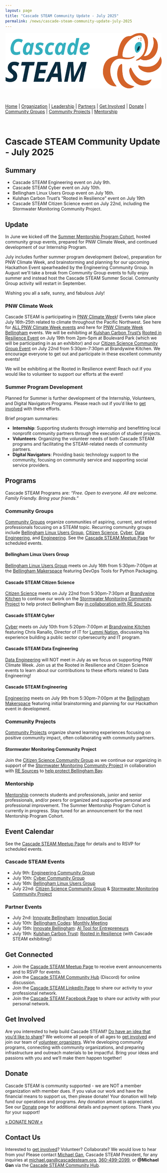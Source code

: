 ```yaml
---
layout: page
title: "Cascade STEAM Community Update - July 2025"
permalink: /news/cascade-steam-community-update-july-2025
---
```


<style>
  .header {
	display: none;
  }
  .footer {
	display: none;
  }
</style>

<p align="center"><img src="/assets/images/Cascade_STEAM_horizontal_logo_primary.svg" width="600" height="178" /></p>

<br>

[Home](/) | [Organization](/organization) | [Leadership](/leadership) | [Partners](/partners) | [Get Involved](/get-involved) | [Donate](/donate) | [Community Groups](/community-groups) | [Community Projects](/community-projects) | [Mentorship](/mentorship)

<br>

# **Cascade STEAM Community Update \- July 2025**

## **Summary**

* Cascade STEAM Engineering event on July 9th.  
* Cascade STEAM Cyber event on July 10th.  
* Bellingham Linux Users Group event on July 16th.  
* Kulshan Carbon Trust’s “Rooted in Resilience” event on July 19th  
* Cascade STEAM Citizen Science event on July 22nd, including the Stormwater Monitoring Community Project.

## **Update**

In June we kicked off the [Summer Mentorship Program Cohort](https://cascadesteam.org/mentorship), hosted community group events, prepared for PNW Climate Week, and continued development of our Internship Program.

July includes further summer program development (below), preparation for PNW Climate Week, and brainstorming and planning for our upcoming Hackathon Event spearheaded by the Engineering Community Group. In August we'll take a break from Community Group events to fully enjoy summer and instead host the Cascade STEAM Summer Social. Community Group activity will restart in September.

Wishing you all a safe, sunny, and fabulous July!

### **PNW Climate Week**

Cascade STEAM is participating in [PNW Climate Week](https://pnwclimateweek.org/)\! Events take place July 16th-25th related to climate throughout the Pacific Northwest. See here for [ALL PNW Climate Week events](https://lu.ma/pnwclimateweek) and here for [PNW Climate Week Bellingham](https://lu.ma/pnwclimateweek) events. We will be exhibiting at [Kulshan Carbon Trust’s](https://www.kulshancarbontrust.org/) [Rooted in Resilience Event](https://lu.ma/ecm7k04t) on July 19th from 2pm-5pm at Boulevard Park (which we will be participating in as an exhibitor) and our [Citizen Science Community Group Event](https://lu.ma/4z1amj5u) on July 22nd from 5:30pm-7:30pm at Brandywine Kitchen. We encourage everyone to get out and participate in these excellent community events\!

We will be exhibiting at the Rooted in Resilience event\! Reach out if you would like to volunteer to support our efforts at the event\!

### **Summer Program Development**

Planned for Summer is further development of the Internship, Volunteers, and Digital Navigators Programs. Please reach out if you’d like to [get involved](https://cascadesteam.org/get-involved) with these efforts.

Brief program summaries:

* **Internship**: Supporting students through internship and benefitting local nonprofit community partners through the execution of student projects.  
* **Volunteers**: Organizing the volunteer needs of both Cascade STEAM programs and facilitating the STEAM-related needs of community partners.  
* **Digital Navigators**: Providing basic technology support to the community, focusing on community service and supporting social service providers.

## **Programs**

Cascade STEAM Programs are: *“Free. Open to everyone. All are welcome. Family Friendly. Bring your friends.”*

### **Community Groups**

[Community Groups](https://cascadesteam.org/community-groups) organize communities of aspiring, current, and retired professionals focusing on a STEAM topic. Recurring community groups include [Bellingham Linux Users Group](https://blug.org), [Citizen Science](https://cascadesteam.org/citizen-science), [Cyber](https://cascadesteam.org/cyber), [Data Engineering](https://cascadesteam.org/data-engineering), and [Engineering](https://cascadesteam.org/engineering). See the [Cascade STEAM Meetup Page](https://meetup.com/cascadesteam) for scheduled events.

#### **Bellingham Linux Users Group**

[Bellingham Linux Users Group](https://cascadesteam.org/blug) meets on July 16th from 5:30pm-7:00pm at the [Bellingham Makerspace](https://bellinghammakerspace.org) featuring DevOps Tools for Python Packaging.

#### **Cascade STEAM Citizen Science**

[Citizen Science](https://cascadesteam.org/citizen-science) meets on July 22nd from 5:30pm-7:30pm at [Brandywine Kitchen](https://brandywinekitchen.com) to continue our work on the [Stormwater Monitoring Community Project](https://cascadesteam.org/community-projects#stormwater-monitoring-project) to help protect Bellingham Bay [in collaboration with RE Sources](https://www.re-sources.org/2024/06/three-years-of-bellingham-stormwater-monitoring-reveals-pollution-hotspots-including-taylor-dock/).

#### **Cascade STEAM Cyber**

[Cyber](https://cascadesteam.org/cyber) meets on July 10th from 5:20pm-7:00pm at [Brandywine Kitchen](https://brandywinekitchen.com) featuring Chris Ranallo, Director of IT for [Lummi Nation](https://www.lummi-nsn.gov/), discussing his experience building a public sector cybersecurity and IT program.

#### **Cascade STEAM Data Engineering**

[Data Engineering](https://cascadesteam.org/data-engineering) will NOT meet in July as we focus on supporting PNW Climate Week. Join us at the Rooted in Resilience and Citizen Science events to learn about our contributions to these efforts related to Data Engineering\!

#### **Cascade STEAM Engineering**

[Engineering](https://cascadesteam.org/engineering) meets on July 9th from 5:30pm-7:00pm at the [Bellingham Makerspace](https://bellinghammakerspace.org) featuring initial brainstorming and planning for our Hackathon event in development.

### **Community Projects**

[Community Projects](https://cascadesteam.org/community-projects) organize shared learning experiences focusing on positive community impact, often collaborating with community partners.

#### **Stormwater Monitoring Community Project**

Join the [Citizen Science Community Group](https://cascadesteam.org/citizen-science) as we continue our organizing in support of the [Stormwater Monitoring Community Project](https://cascadesteam.org/community-projects#stormwater-monitoring-project) in collaboration with [RE Sources](https://re-sources.org) to [help protect Bellingham Bay](https://www.re-sources.org/2024/06/three-years-of-bellingham-stormwater-monitoring-reveals-pollution-hotspots-including-taylor-dock/).

### **Mentorship**

[Mentorship](https://cascadesteam.org/mentorship) connects students and professionals, junior and senior professionals, and/or peers for organized and supportive personal and professional improvement. The Summer Mentorship Program Cohort is currently in progress. Stay tuned for an announcement for the next Mentorship Program Cohort.

## **Event Calendar**

See the [Cascade STEAM Meetup Page](https://meetup.com/cascadesteam) for details and to RSVP for scheduled events.

### **Cascade STEAM Events**

* July 9th: [Engineering Community Group](https://cascadesteam.org/engineering)  
* July 10th: [Cyber Community Group](https://cascadesteam.org/cyber)  
* July 16th: [Bellingham Linux Users Group](https://blug.org)  
* July 22nd: [Citizen Science Community Group](https://cascadesteam.org/citizen-science) & [Stormwater Monitoring Community Project](https://cascadesteam.org/community-projects)

### **Partner Events**

* July 2nd: [Innovate Bellingham](https://innovatebellingham.org): [Innovation Social](https://lu.ma/7i902izv)  
* July 10th: [Bellingham Codes](https://bellingham.codes): [Monthly Meeting](https://meetup.com/bellinghamcodes)  
* July 15th: [Innovate Bellingham](https://innovatebellingham.org): [AI Tool for Entrepreneurs](https://lu.ma/ab2gt565)  
* July 19th: [Kulshan Carbon Trust](https://www.kulshancarbontrust.org/): [Rooted in Resilience](https://lu.ma/ecm7k04t) (with Cascade STEAM exhibiting\!)

## **Get Connected**

* Join the [Cascade STEAM Meetup Page](https://meetup.com/cascadesteam) to receive event announcements and to RSVP for events.  
* Join the [Cascade STEAM Community Hub](http://hub.cascadesteam.org) (Discord) for online discussion.  
* Join the [Cascade STEAM LinkedIn Page](https://linkedin.com/company/cascadesteam) to share our activity to your professional network.  
* Join the [Cascade STEAM Facebook Page](https://facebook.com/cascadesteam) to share our activity with your personal network.

## **Get Involved**

Are you interested to help build Cascade STEAM? [Do have an idea that you’d like to share](http://community-survey.cascadesteam.org)? We welcome all people of all ages to [get involved](https://cascadesteam.org/get-involved) and join our team of [volunteer organizers](https://cascadesteam.org/leadership). We’re developing community programs, connecting with community organizations, and preparing infrastructure and outreach materials to be impactful. Bring your ideas and passions with you and we’ll make them happen together\!

## **Donate**

Cascade STEAM is community supported \- we are NOT a member organization with member dues. If you value our work and have the financial means to support us, then please donate\! Your donation will help fund our operations and programs. Any donation amount is appreciated. See our [Donate](https://cascadesteam.org/donate) page for additional details and payment options. Thank you for your support\!

[» DONATE NOW «](https://www.paypal.com/donate/?hosted_button_id=CLBXLN2E2ZU7C)

## Contact Us

Interested to [get involved](/get-involved)? Volunteer? Collaborate? We would love to hear from you! Please contact [Michael Gan](https://www.linkedin.com/in/michaelbgan), Cascade STEAM President, for any inquiries at [michael.gan@cascadesteam.org](mailto:michael.gan@cascadesteam.org), [360-499-2099](tel:3604992099), or **@Michael Gan** via the [Cascade STEAM Community Hub](http://hub.cascadesteam.org).
